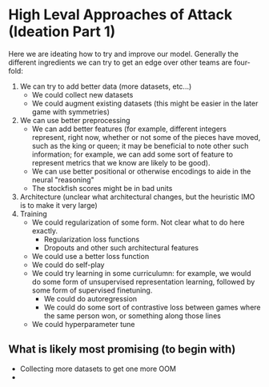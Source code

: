 # High Leval Approaches of Attack (Ideation Part 1)
Here we are ideating how to try and improve our model. Generally the different ingredients we can try to get an edge over other teams are four-fold:
1. We can try to add better data (more datasets, etc...)
    - We could collect new datasets
    - We could augment existing datasets (this might be easier in the later game with symmetries)
2. We can use better preprocessing
    - We can add better features (for example, different integers represent, right now, whether or not some of the pieces have moved, such as the king or queen; it may be beneficial to note other such information; for example, we can add some sort of feature to represent metrics that we know are likely to be good).
    - We can use better positional or otherwise encodings to aide in the neural "reasoning"
    - The stockfish scores might be in bad units
3. Architecture (unclear what architectural changes, but the heuristic IMO is to make it very large)
4. Training
    - We could regularization of some form. Not clear what to do here exactly.
        - Regularization loss functions
        - Dropouts and other such architectural features
    - We could use a better loss function
    - We could do self-play
    - We could try learning in some curriculumn: for example, we would do some form of unsupervised representation learning, followed by some form of supervised finetuning.
        - We could do autoregression
        - We could do some sort of contrastive loss between games where the same person won, or something along those lines
    - We could hyperparameter tune

## What is likely most promising (to begin with)
- Collecting more datasets to get one more OOM
- 